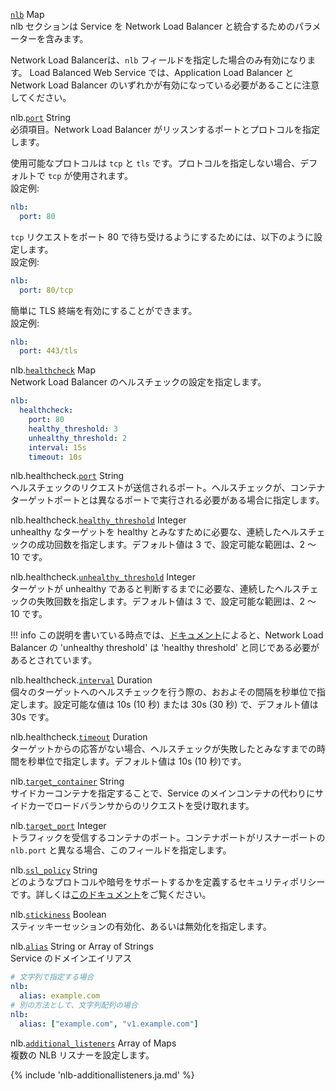 <div class="separator"></div>

<a id="nlb" href="#nlb" class="field">`nlb`</a> <span class="type">Map</span>  
nlb セクションは Service を Network Load Balancer と統合するためのパラメーターを含みます。

Network Load Balancerは、`nlb` フィールドを指定した場合のみ有効になります。
Load Balanced Web Service では、Application Load Balancer と Network Load Balancer のいずれかが有効になっている必要があることに注意してください。

<span class="parent-field">nlb.</span><a id="nlb-port" href="#nlb-port" class="field">`port`</a> <span class="type">String</span>  
必須項目。Network Load Balancer がリッスンするポートとプロトコルを指定します。

使用可能なプロトコルは `tcp` と `tls` です。プロトコルを指定しない場合、デフォルトで `tcp` が使用されます。  
設定例:
```yaml
nlb:
  port: 80
```
`tcp` リクエストをポート 80 で待ち受けるようにするためには、以下のように設定します。  
設定例:
```yaml
nlb:
  port: 80/tcp
```

簡単に TLS 終端を有効にすることができます。  
設定例:
```yaml
nlb:
  port: 443/tls
```

<span class="parent-field">nlb.</span><a id="nlb-healthcheck" href="#nlb-healthcheck" class="field">`healthcheck`</a> <span class="type">Map</span>  
Network Load Balancer のヘルスチェックの設定を指定します。
```yaml
nlb:
  healthcheck:
    port: 80
    healthy_threshold: 3
    unhealthy_threshold: 2
    interval: 15s
    timeout: 10s
```

<span class="parent-field">nlb.healthcheck.</span><a id="nlb-healthcheck-port" href="#nlb-healthcheck-port" class="field">`port`</a> <span class="type">String</span>  
ヘルスチェックのリクエストが送信されるポート。ヘルスチェックが、コンテナターゲットポートとは異なるポートで実行される必要がある場合に指定します。

<span class="parent-field">nlb.healthcheck.</span><a id="nlb-healthcheck-healthy-threshold" href="#nlb-healthcheck-healthy-threshold" class="field">`healthy_threshold`</a> <span class="type">Integer</span>  
unhealthy なターゲットを healthy とみなすために必要な、連続したヘルスチェックの成功回数を指定します。デフォルト値は 3 で、設定可能な範囲は、2 〜 10 です。

<span class="parent-field">nlb.healthcheck.</span><a id="nlb-healthcheck-unhealthy-threshold" href="#nlb-healthcheck-unhealthy-threshold" class="field">`unhealthy_threshold`</a> <span class="type">Integer</span>  
ターゲットが unhealthy であると判断するまでに必要な、連続したヘルスチェックの失敗回数を指定します。デフォルト値は 3 で、設定可能な範囲は、2 〜 10 です。

!!! info
    この説明を書いている時点では、[ドキュメント](https://docs.aws.amazon.com/ja_jp/elasticloadbalancing/latest/network/target-group-health-checks.html)によると、Network Load Balancer の 'unhealthy threshold' は 'healthy threshold' と同じである必要があるとされています。

<span class="parent-field">nlb.healthcheck.</span><a id="nlb-healthcheck-interval" href="#nlb-healthcheck-interval" class="field">`interval`</a> <span class="type">Duration</span>  
個々のターゲットへのヘルスチェックを行う際の、おおよその間隔を秒単位で指定します。設定可能な値は 10s (10 秒) または 30s (30 秒) で、デフォルト値は 30s です。

<span class="parent-field">nlb.healthcheck.</span><a id="nlb-healthcheck-timeout" href="#nlb-healthcheck-timeout" class="field">`timeout`</a> <span class="type">Duration</span>  
ターゲットからの応答がない場合、ヘルスチェックが失敗したとみなすまでの時間を秒単位で指定します。デフォルト値は 10s (10 秒)です。

<span class="parent-field">nlb.</span><a id="nlb-target-container" href="#nlb-target-container" class="field">`target_container`</a> <span class="type">String</span>  
サイドカーコンテナを指定することで、Service のメインコンテナの代わりにサイドカーでロードバランサからのリクエストを受け取れます。

<span class="parent-field">nlb.</span><a id="nlb-target-port" href="#nlb-target-port" class="field">`target_port`</a> <span class="type">Integer</span>  
トラフィックを受信するコンテナのポート。コンテナポートがリスナーポートの `nlb.port` と異なる場合、このフィールドを指定します。

<span class="parent-field">nlb.</span><a id="nlb-ssl-policy" href="#nlb-ssl-policy" class="field">`ssl_policy`</a> <span class="type">String</span>  
どのようなプロトコルや暗号をサポートするかを定義するセキュリティポリシーです。詳しくは[このドキュメント](https://docs.aws.amazon.com/ja_jp/elasticloadbalancing/latest/network/create-tls-listener.html#describe-ssl-policies)をご覧ください。

<span class="parent-field">nlb.</span><a id="nlb-stickiness" href="#nlb-stickiness" class="field">`stickiness`</a> <span class="type">Boolean</span>  
スティッキーセッションの有効化、あるいは無効化を指定します。

<span class="parent-field">nlb.</span><a id="nlb-alias" href="#nlb-alias" class="field">`alias`</a> <span class="type">String or Array of Strings</span>  
Service のドメインエイリアス
```yaml
# 文字列で指定する場合
nlb:
  alias: example.com
# 別の方法として、文字列配列の場合
nlb:
  alias: ["example.com", "v1.example.com"]
```
<span class="parent-field">nlb.</span><a id="nlb-additional-listeners" href="#nlb-additional-listeners" class="field">`additional_listeners`</a> <span class="type">Array of Maps</span>  
複数の NLB リスナーを設定します。

{% include 'nlb-additionallisteners.ja.md' %}
